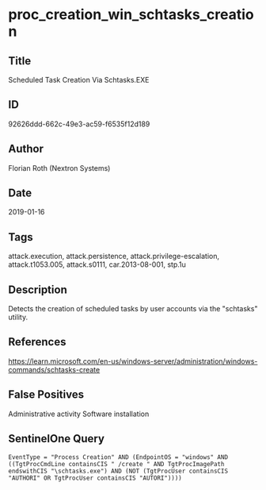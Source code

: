 # proc_creation_win_schtasks_creation

## Title
Scheduled Task Creation Via Schtasks.EXE

## ID
92626ddd-662c-49e3-ac59-f6535f12d189

## Author
Florian Roth (Nextron Systems)

## Date
2019-01-16

## Tags
attack.execution, attack.persistence, attack.privilege-escalation, attack.t1053.005, attack.s0111, car.2013-08-001, stp.1u

## Description
Detects the creation of scheduled tasks by user accounts via the "schtasks" utility.

## References
https://learn.microsoft.com/en-us/windows-server/administration/windows-commands/schtasks-create

## False Positives
Administrative activity
Software installation

## SentinelOne Query
```
EventType = "Process Creation" AND (EndpointOS = "windows" AND ((TgtProcCmdLine containsCIS " /create " AND TgtProcImagePath endswithCIS "\schtasks.exe") AND (NOT (TgtProcUser containsCIS "AUTHORI" OR TgtProcUser containsCIS "AUTORI"))))

```